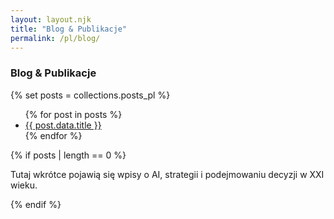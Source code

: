 ```yaml
---
layout: layout.njk
title: "Blog & Publikacje"
permalink: /pl/blog/
---
```


<div class="blog-container">
  <h3>Blog &amp; Publikacje</h3>

  {% set posts = collections.posts_pl %}
  <ul>
  {% for post in posts %}
    <li>
      <a href="{{ post.url }}">{{ post.data.title }}</a>
    </li>
  {% endfor %}
  </ul>

  {% if posts | length == 0 %}
    <p>Tutaj wkrótce pojawią się wpisy o AI, strategii i podejmowaniu decyzji w XXI wieku.</p>
  {% endif %}
</div>
